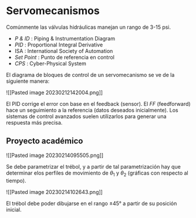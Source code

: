# Servomecanismos


Comúnmente las válvulas hidráulicas manejan un rango de 3-15 psi.

- _P & ID_ : Piping & Instrumentation Diagram
- _PID_ : Proportional Integral Derivative
- ISA : International Society of Automation
- _Set Point_ : Punto de referencia en control
- _CPS_ : Cyber-Physical System

El diagrama de bloques de control de un servomecanismo se ve de la siguiente manera:

![[Pasted image 20230212142004.png]]

El PID corrige el error con base en el feedback (sensor).
El _FF_ (feedforward) hace un seguimiento a la referencia (datos deseados inicialmente). Los sistemas de control avanzados suelen utilizarlos para generar una respuesta más precisa.




## Proyecto académico

![[Pasted image 20230214095505.png]]

Se debe parametrizar el trébol, y a partir de tal parametrización hay que determinar elos perfiles de movimiento de $\theta_{1}$ y $\theta_{2}$ (gráficas con respecto al tiempo).

![[Pasted image 20230214102643.png]]

El trébol debe poder dibujarse en el rango $\pm 45°$ a partir de su posición inicial.







